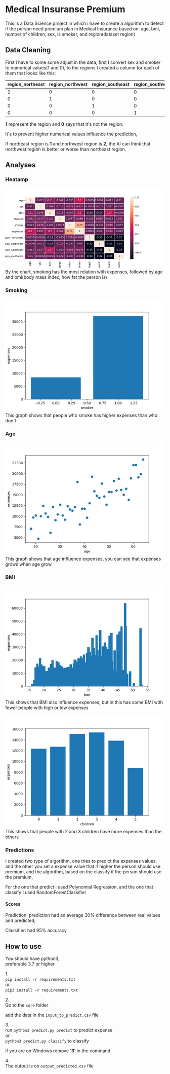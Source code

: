 # Medical Insuranse Premium
This is a Data Science project in which i have to create a algorithm to detect if the person need premium plan in Medical Insurance based on: age, bmi, number of children, sex, is smoker, and region(dataset region)

## Data Cleaning
First I have to some some adjust in the data, first I convert sex and smoker to numerical values(1 and 0), to the regions I created a column for each of them that looks like this:

region_northeast | region_northwest | region_southeast | region_southwest
--- | --- | --- | --- 
1 | 0 | 0 | 0
0 | 1 | 0 | 0
0 | 0 | 1 | 0
0 | 0 | 0 | 1 

**1** represent the region and **0** says that it's not the region.

It's to prevent higher numerical values influence the prediction, 

If northeast region  is **1** and northwest region is **2**, the AI can think that northwest region is better or worse than northeast region.

## Analyses

### Heatamp
![Heatmap](heatmap.png)
By the chart, smoking has the most relation with expenses, followed by age and bmi(body mass index, how fat the person is)
### Smoking
![Smoke](smoker_mean.png)
This graph shows that people who smoke has higher expenses than who don't

### Age
![Age](age_mean.png)
This graph shows that age influence expenses, you can see that expenses grows when age grow

### BMI
![BMI](bmi.png)
This shows that BMI also influence expenses, but in this has some BMI with fewer people with high or low expenses

![Children](children_mean.png)
This shows that people with 2 and 3 children have more expenses than the others

### Predictions

I created two type of algorithm, one tries to predict the expenses values, and the other you set a expense value that if higher the person should use premium, and the algorithm, based on the classify if the person should use the premium, 

For the one that predict i used Polynomial Regression, and the one that classify I used RandomForestClassifier

#### Scores

Prediction: prediction had an average 30% difference between real values and predicted;

Classifier: had 95% accuracy.

## How to use

You should have python3,<br> 
preferable 3.7 or higher

1.<br>
```pip install -r requirements.txt```<br>
or<br>
```pip3 install -r requirements.txt```

2.<br>
Go to the `core` folder

add the data in the `input_to_predict.csv` file

3.<br>
run `python3 predict.py predict` to predict expense<br>
or<br>
`python3 predict.py classify` to classify

if you are on Windows remove '**3**' in the command

4.<br>
The output is on `output_predicted.csv` file
